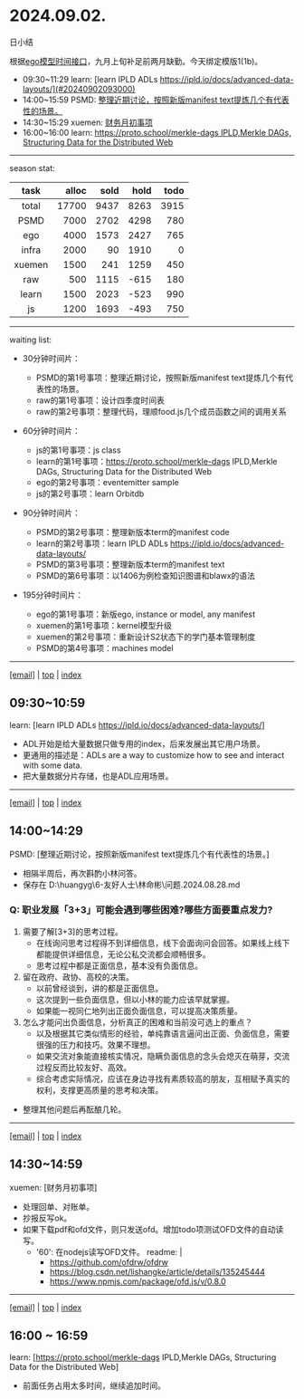 # 2024.09.02.
日小结

<a id="top"></a>
根据[ego模型时间接口](https://gitee.com/hyg/blog/blob/master/timeflow.md)，九月上旬补足前两月缺勤。今天绑定模版1(1b)。

<a id="index"></a>
- 09:30~11:29	learn: [learn IPLD ADLs https://ipld.io/docs/advanced-data-layouts/](#20240902093000)
- 14:00~15:59	PSMD: [整理近期讨论，按照新版manifest text提炼几个有代表性的场景。](#20240902140000)
- 14:30~15:29	xuemen: [财务月初事项](#20240902143000)
- 16:00~16:00	learn: [https://proto.school/merkle-dags IPLD,Merkle DAGs, Structuring Data for the Distributed Web](#20240902160000)

---
season stat:

| task | alloc | sold | hold | todo |
| :---: | ---: | ---: | ---: | ---: |
| total | 17700 | 9437 | 8263 | 3915 |
| PSMD | 7000 | 2702 | 4298 | 780 |
| ego | 4000 | 1573 | 2427 | 765 |
| infra | 2000 | 90 | 1910 | 0 |
| xuemen | 1500 | 241 | 1259 | 450 |
| raw | 500 | 1115 | -615 | 180 |
| learn | 1500 | 2023 | -523 | 990 |
| js | 1200 | 1693 | -493 | 750 |

---
waiting list:


- 30分钟时间片：
  - PSMD的第1号事项：整理近期讨论，按照新版manifest text提炼几个有代表性的场景。
  - raw的第1号事项：设计四季度时间表
  - raw的第2号事项：整理代码，理顺food.js几个成员函数之间的调用关系

- 60分钟时间片：
  - js的第1号事项：js class
  - learn的第1号事项：https://proto.school/merkle-dags IPLD,Merkle DAGs, Structuring Data for the Distributed Web
  - ego的第2号事项：eventemitter sample
  - js的第2号事项：learn Orbitdb

- 90分钟时间片：
  - PSMD的第2号事项：整理新版本term的manifest code
  - learn的第2号事项：learn IPLD ADLs https://ipld.io/docs/advanced-data-layouts/
  - PSMD的第3号事项：整理新版本term的manifest text
  - PSMD的第6号事项：以1406为例检查知识图谱和blawx的语法

- 195分钟时间片：
  - ego的第1号事项：新版ego, instance or model, any manifest
  - xuemen的第1号事项：kernel模型升级
  - xuemen的第2号事项：重新设计S2状态下的学门基本管理制度
  - PSMD的第4号事项：machines model

---
<a href="mailto:huangyg@mars22.com?subject=关于2024.09.02.[learn IPLD ADLs https://ipld.io/docs/advanced-data-layouts/]任务&body=日期: 2024.09.02.%0D%0A序号: 5%0D%0A手稿:../../draft/2024/09/20240902093000.md%0D%0A---请勿修改邮件主题及以上内容 从下一行开始写您的想法---%0D%0A">[email]</a> | [top](#top) | [index](#index)
<a id="20240902093000"></a>
##  09:30~10:59
learn: [learn IPLD ADLs https://ipld.io/docs/advanced-data-layouts/]

- ADL开始是给大量数据只做专用的index，后来发展出其它用户场景。
- 更通用的描述是：ADLs are a way to customize how to see and interact with some data. 
- 把大量数据分片存储，也是ADL应用场景。

---
<a href="mailto:huangyg@mars22.com?subject=关于2024.09.02.[整理近期讨论，按照新版manifest text提炼几个有代表性的场景。]任务&body=日期: 2024.09.02.%0D%0A序号: 7%0D%0A手稿:../../draft/2024/09/20240902140000.md%0D%0A---请勿修改邮件主题及以上内容 从下一行开始写您的想法---%0D%0A">[email]</a> | [top](#top) | [index](#index)
<a id="20240902140000"></a>
## 14:00~14:29
PSMD: [整理近期讨论，按照新版manifest text提炼几个有代表性的场景。]

- 相隔半周后，再次斟酌小林问答。
- 保存在 D:\huangyg\6-友好人士\林命彬\问题.2024.08.28.md

### Q: 职业发展「3+3」可能会遇到哪些困难?哪些方面要重点发力?

1. 需要了解[3+3]的思考过程。
    - 在线询问思考过程得不到详细信息，线下会面询问会回答。如果线上线下都能提供详细信息，无论公私交流都会顺畅很多。
    - 思考过程中都是正面信息，基本没有负面信息。
1. 留在政府、政协、高校的决策。
    - 以前曾经谈到，讲的都是正面信息。
    - 这次提到一些负面信息，但以小林的能力应该早就掌握。
    - 如果能一视同仁地列出正面负面信息，可以提高决策质量。
1. 怎么才能问出负面信息，分析真正的困难和当前没可选上的重点？
    - 以及根据其它类似情形的经验，单纯靠语言逼问出正面、负面信息，需要很强的压力和技巧。效果不理想。
    - 如果交流对象能直接核实情况，隐瞒负面信息的念头会熄灭在萌芽，交流过程反而比较友好、高效。
    - 综合考虑实际情况，应该在身边寻找有素质较高的朋友，互相赋予真实的权利，支撑更高质量的思考和决策。

- 整理其他问题后再酝酿几轮。

---
<a href="mailto:huangyg@mars22.com?subject=关于2024.09.02.[财务月初事项]任务&body=日期: 2024.09.02.%0D%0A序号: 8%0D%0A手稿:../../draft/2024/09/20240902143000.md%0D%0A---请勿修改邮件主题及以上内容 从下一行开始写您的想法---%0D%0A">[email]</a> | [top](#top) | [index](#index)
<a id="20240902143000"></a>
## 14:30~14:59
xuemen: [财务月初事项]

- 处理回单、对账单。
- 抄报反写ok。
- 如果下载pdf和ofd文件，则只发送ofd。增加todo项测试OFD文件的自动读写。
    - '60': 在nodejs读写OFD文件。
      readme: |
        - https://github.com/ofdrw/ofdrw
        - https://blog.csdn.net/lishangke/article/details/135245444
        - https://www.npmjs.com/package/ofd.js/v/0.8.0
---
<a href="mailto:huangyg@mars22.com?subject=关于2024.09.02.[https://proto.school/merkle-dags IPLD,Merkle DAGs, Structuring Data for the Distributed Web]任务&body=日期: 2024.09.02.%0D%0A序号: 10%0D%0A手稿:../../draft/2024/09/20240902160000.md%0D%0A---请勿修改邮件主题及以上内容 从下一行开始写您的想法---%0D%0A">[email]</a> | [top](#top) | [index](#index)
<a id="20240902160000"></a>
## 16:00 ~ 16:59
learn: [https://proto.school/merkle-dags IPLD,Merkle DAGs, Structuring Data for the Distributed Web]

- 前面任务占用太多时间，继续追加时间。